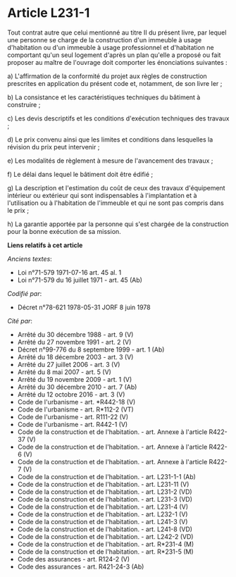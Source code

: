 # Article L231-1

Tout contrat autre que celui mentionné au titre II du présent livre, par lequel une personne se charge de la construction
d'un immeuble à usage d'habitation ou d'un immeuble à usage professionnel et d'habitation ne comportant qu'un seul logement
d'après un plan qu'elle a proposé ou fait proposer au maître de l'ouvrage doit comporter les énonciations suivantes :

a) L'affirmation de la conformité du projet aux règles de construction prescrites en application du présent code et,
notamment, de son livre Ier ;

b) La consistance et les caractéristiques techniques du bâtiment à construire ;

c) Les devis descriptifs et les conditions d'exécution techniques des travaux ;

d) Le prix convenu ainsi que les limites et conditions dans lesquelles la révision du prix peut intervenir ;

e) Les modalités de règlement à mesure de l'avancement des travaux ;

f) Le délai dans lequel le bâtiment doit être édifié ;

g) La description et l'estimation du coût de ceux des travaux d'équipement intérieur ou extérieur qui sont indispensables à
l'implantation et à l'utilisation ou à l'habitation de l'immeuble et qui ne sont pas compris dans le prix ;

h) La garantie apportée par la personne qui s'est chargée de la construction pour la bonne exécution de sa mission.

**Liens relatifs à cet article**

_Anciens textes_:

  - Loi n°71-579 1971-07-16 art. 45 al. 1
  - Loi n°71-579 du 16 juillet 1971 - art. 45 (Ab)

_Codifié par_:

  - Décret n°78-621 1978-05-31 JORF 8 juin 1978

_Cité par_:

  - Arrêté du 30 décembre 1988 - art. 9 (V)
  - Arrêté du 27 novembre 1991 - art. 2 (V)
  - Décret n°99-776 du 8 septembre 1999 - art. 1 (Ab)
  - Arrêté du 18 décembre 2003 - art. 3 (V)
  - Arrêté du 27 juillet 2006 - art. 3 (V)
  - Arrêté du 8 mai 2007 - art. 5 (V)
  - Arrêté du 19 novembre 2009 - art. 1 (V)
  - Arrêté du 30 décembre 2010 - art. 7 (Ab)
  - Arrêté du 12 octobre 2016 - art. 3 (V)
  - Code de l'urbanisme - art. *R442-18 (V)
  - Code de l'urbanisme - art. R*112-2 (VT)
  - Code de l'urbanisme - art. R111-22 (V)
  - Code de l'urbanisme - art. R442-1 (V)
  - Code de la construction et de l'habitation. - art. Annexe à l'article R422-37 (V)
  - Code de la construction et de l'habitation. - art. Annexe à l'article R422-6 (V)
  - Code de la construction et de l'habitation. - art. Annexe à l'article R422-7 (V)
  - Code de la construction et de l'habitation. - art. L231-1-1 (Ab)
  - Code de la construction et de l'habitation. - art. L231-11 (V)
  - Code de la construction et de l'habitation. - art. L231-2 (VD)
  - Code de la construction et de l'habitation. - art. L231-3 (VD)
  - Code de la construction et de l'habitation. - art. L231-4 (V)
  - Code de la construction et de l'habitation. - art. L232-1 (V)
  - Code de la construction et de l'habitation. - art. L241-3 (V)
  - Code de la construction et de l'habitation. - art. L241-8 (VD)
  - Code de la construction et de l'habitation. - art. L242-2 (VD)
  - Code de la construction et de l'habitation. - art. R*231-4 (M)
  - Code de la construction et de l'habitation. - art. R*231-5 (M)
  - Code des assurances - art. R124-2 (V)
  - Code des assurances - art. R421-24-3 (Ab)
